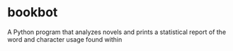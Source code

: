 # bookbot
 A Python program that analyzes novels and prints a statistical report of the word and character usage found within
